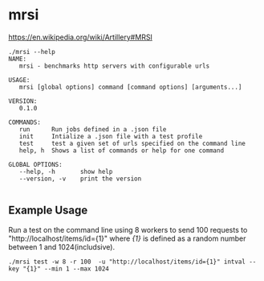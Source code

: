 # mrsi


https://en.wikipedia.org/wiki/Artillery#MRSI

```
./mrsi --help
NAME:
   mrsi - benchmarks http servers with configurable urls

USAGE:
   mrsi [global options] command [command options] [arguments...]
   
VERSION:
   0.1.0
   
COMMANDS:
   run		Run jobs defined in a .json file
   init		Intialize a .json file with a test profile
   test		test a given set of urls specified on the command line
   help, h	Shows a list of commands or help for one command
   
GLOBAL OPTIONS:
   --help, -h		show help
   --version, -v	print the version


```

## Example Usage

Run a test on the command line using 8 workers to send 100 requests to "http://localhost/items/id={1}"
where _{1}_ is defined as a random number between 1 and 1024(includsive).

```
./mrsi test -w 8 -r 100  -u "http://localhost/items/id={1}" intval --key "{1}" --min 1 --max 1024
```
